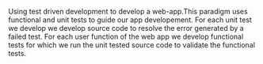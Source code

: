 Using test driven development to develop a web-app.This paradigm uses functional and unit tests to guide our app developement. For each unit test we develop we develop source code to resolve the error generated by a failed test. For each user function of the web app we develop functional tests for which we run the unit tested source code to validate the functional tests.
